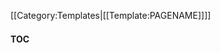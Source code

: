 <noinclude>[[Category:Templates|[[Template:PAGENAME]]]]</noinclude><div style="margin: 0 0.5em 0.5em 0; padding: 0.5em 1.4em 0.8em 0; float: left;">__TOC__</div>
